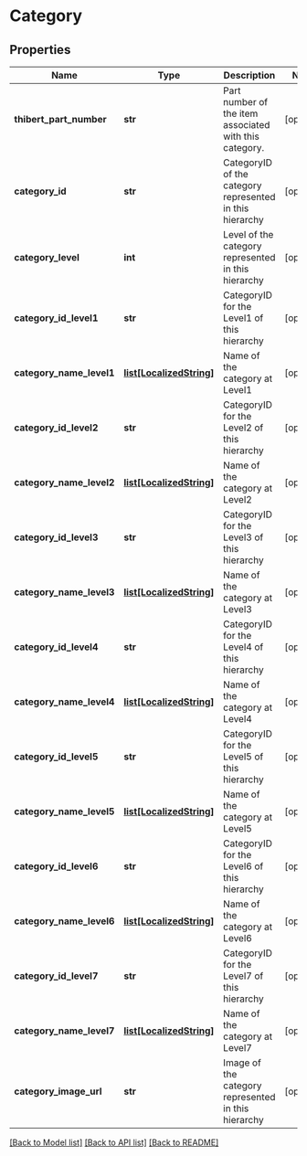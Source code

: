 # Category

## Properties
Name | Type | Description | Notes
------------ | ------------- | ------------- | -------------
**thibert_part_number** | **str** | Part number of the item associated with this category. | [optional] 
**category_id** | **str** | CategoryID of the category represented in this hierarchy | [optional] 
**category_level** | **int** | Level of the category represented in this hierarchy | [optional] 
**category_id_level1** | **str** | CategoryID for the Level1 of this hierarchy | [optional] 
**category_name_level1** | [**list[LocalizedString]**](LocalizedString.md) | Name of the category at Level1 | [optional] 
**category_id_level2** | **str** | CategoryID for the Level2 of this hierarchy | [optional] 
**category_name_level2** | [**list[LocalizedString]**](LocalizedString.md) | Name of the category at Level2 | [optional] 
**category_id_level3** | **str** | CategoryID for the Level3 of this hierarchy | [optional] 
**category_name_level3** | [**list[LocalizedString]**](LocalizedString.md) | Name of the category at Level3 | [optional] 
**category_id_level4** | **str** | CategoryID for the Level4 of this hierarchy | [optional] 
**category_name_level4** | [**list[LocalizedString]**](LocalizedString.md) | Name of the category at Level4 | [optional] 
**category_id_level5** | **str** | CategoryID for the Level5 of this hierarchy | [optional] 
**category_name_level5** | [**list[LocalizedString]**](LocalizedString.md) | Name of the category at Level5 | [optional] 
**category_id_level6** | **str** | CategoryID for the Level6 of this hierarchy | [optional] 
**category_name_level6** | [**list[LocalizedString]**](LocalizedString.md) | Name of the category at Level6 | [optional] 
**category_id_level7** | **str** | CategoryID for the Level7 of this hierarchy | [optional] 
**category_name_level7** | [**list[LocalizedString]**](LocalizedString.md) | Name of the category at Level7 | [optional] 
**category_image_url** | **str** | Image of the category represented in this hierarchy | [optional] 

[[Back to Model list]](../README.md#documentation-for-models) [[Back to API list]](../README.md#documentation-for-api-endpoints) [[Back to README]](../README.md)

